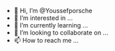 - 👋 Hi, I’m @Youssefporsche
- 👀 I’m interested in ...
- 🌱 I’m currently learning ...
- 💞️ I’m looking to collaborate on ...
- 📫 How to reach me ...

<!---
Youssefporsche/Youssefporsche is a ✨ special ✨ repository because its `README.md` (this file) appears on your GitHub profile.
You can click the Preview link to take a look at your changes.
--->
